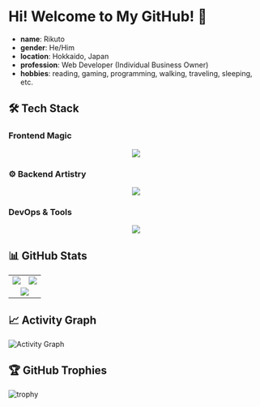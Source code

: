 # Hi! Welcome to My GitHub! 👋

- **name**: Rikuto
- **gender**: He/Him  
- **location**: Hokkaido, Japan
- **profession**: Web Developer (Individual Business Owner)
- **hobbies**: reading, gaming, programming, walking, traveling, sleeping, etc.

## 🛠️ Tech Stack

### Frontend Magic
<p align="center">
  <img src="https://skillicons.dev/icons?i=html,css,js,react,sass" />
</p>

### ⚙️ Backend Artistry  
<p align="center">
  <img src="https://skillicons.dev/icons?i=nodejs,express,python,postgres" />
</p>

### DevOps & Tools
<p align="center">
  <img src="https://skillicons.dev/icons?i=docker,git,github,vscode" />
</p>

## 📊 GitHub Stats
<table>
<tr>
<td><img src="https://github-readme-stats.vercel.app/api?username=rikuto-mikado&show_icons=true&theme=radical" /></td>
<td><img src="https://github-readme-stats.vercel.app/api/top-langs/?username=rikuto-mikado&layout=compact&theme=radical" /></td>
</tr>
<tr>
<td colspan="2" align="center"><img src="https://github-readme-streak-stats.herokuapp.com/?user=rikuto-mikado&theme=radical" /></td>
</tr>
</table>

## 📈 Activity Graph
![Activity Graph](https://github-readme-activity-graph.vercel.app/graph?username=rikuto-mikado&theme=react-dark)


## 🏆 GitHub Trophies
![trophy](https://github-profile-trophy.vercel.app/?username=rikuto-mikado&theme=radical&row=2&column=3)